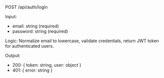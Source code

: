 POST /api/auth/login

Input:

- email: string (required)
- password: string (required)

Logic: Normalize email to lowercase, validate credentials, return JWT token for authenticated users.

Output:

- 200: { token: string, user: object }
- 401: { error: string }

